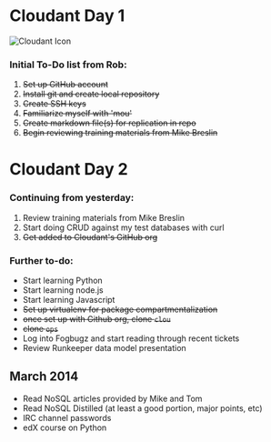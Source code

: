 # Cloudant Day 1
![Cloudant Icon](https://cloudant.com/wp-content/themes/cloudant/images/cloudant_logo_2012_retina.png)

### Initial To-Do list from Rob:
1. ~~Set up GitHub account~~
2. ~~Install git and create local repository~~
3. ~~Create SSH keys~~
4. ~~Familiarize myself with 'mou'~~
3. ~~Create markdown file(s) for replication in repo~~
4. ~~Begin reviewing training materials from Mike Breslin~~

# Cloudant Day 2
### Continuing from yesterday:
1. Review training materials from Mike Breslin
2. Start doing CRUD against my test databases with curl
3. ~~Get added to Cloudant's GitHub org~~

### Further to-do:
* Start learning Python
* Start learning node.js
* Start learning Javascript
* ~~Set up virtualenv for package compartmentalization~~
* ~~once set up with Github org, clone `clou`~~
* ~~clone `ops`~~
* Log into Fogbugz and start reading through recent tickets
* Review Runkeeper data model presentation

## March 2014
* Read NoSQL articles provided by Mike and Tom
* Read NoSQL Distilled (at least a good portion, major points, etc)
* IRC channel passwords
* edX course on Python
